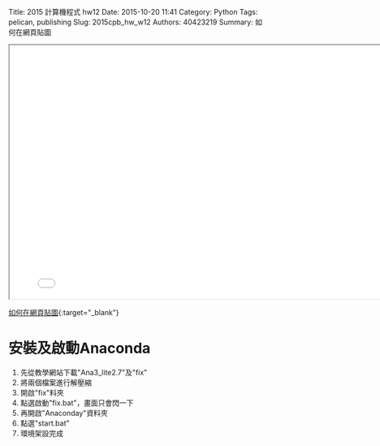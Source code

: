 Title: 2015 計算機程式 hw12
Date: 2015-10-20 11:41
Category: Python
Tags: pelican, publishing
Slug: 2015cpb_hw_w12
Authors: 40423219
Summary: 如何在網頁貼圖

<iframe src="40423219_cp_w12_p.html" width="800" height="500"></iframe>

[如何在網頁貼圖](40423219_cp_w12_p.html){:target="_blank"}

安裝及啟動Anaconda
============

   1. 先從教學網站下載"Ana3_lite2.7"及"fix"
   2. 將兩個檔案進行解壓縮
   3. 開啟"fix"料夾
   4. 點選啟動"fix.bat"，畫面只會閃一下
   5. 再開啟"Anaconday"資料夾
   6. 點選"start.bat"
   7. 環境架設完成
  
